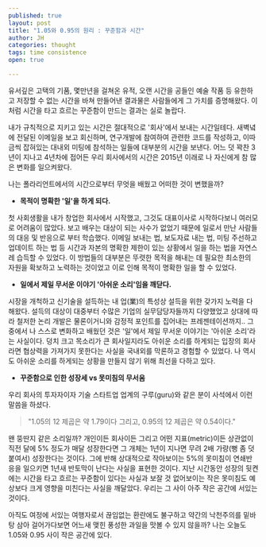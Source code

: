 ```yaml
---
published: true
layout: post
title: "1.05와 0.95의 원리 : 꾸준함과 시간"
author: JH
categories: thought
tags: time consistence
open: true

---
```


유서깊은 고택의 기품, 몇만년을 걸쳐온 유적, 오랜 시간을 공들인 예술 작품 등 유한하고 저장할 수 없는 시간을 바쳐 만들어낸 결과물은 사람들에게 그 가치를 증명해왔다. 이처럼 시간을 타고 흐르는 꾸준함이 만드는 결과는 실로 놀랍다.

내가 규칙적으로 지키고 있는 시간은 절대적으로 '회사'에서 보내는 시간일테다. 새벽녘에 전달된 이메일을 보고 회신하며, 연구개발에 참여하여 관련한 코드를 작성하고, 이따금씩 잡혀있는 대내외 미팅에 참석하는 일들에 대부분의 시간을 보낸다. 어느 덧 꽉찬 3년이 지나고 4년차에 접어든 우리 회사에서의 시간은 2015년 이래로 나 자신에게 참 많은 변화를 일으켜왔다.

나는 폴라리언트에서의 시간으로부터 무엇을 배웠고 어떠한 것이 변했을까?

* __목적이 명확한 '일'을 하게 되다.__

첫 사회생활을 내가 창업한 회사에서 시작했고, 그것도 대표이사로 시작하다보니 여러모로 어려움이 많았다. 보고 배우는 대상이 되는 사수가 없었기 때문에 일로서 만난 사람들의 대응 및 반응으로 부터 학습했다. 이메일 보내는 법, 보도자료 내는 법, 미팅 주선하고 업데이트 하는 법 등 시간과 자본의 명확한 제한이 있는 상황에서 일을 하는 법을 자연스레 습득할 수 있었다. 이 방법들의 대부분은 뚜렷한 목적을 해내는 데 필요한 최소한의 자원을 확보하고 노력하는 것이었고 이로 인해 목적이 명확한 일을 할 수 있었다.

* __일에서 제일 무서운 이야기 '아쉬운 소리'임을 깨닫다.__

시장을 개척하고 신기술을 설득하는 내 업(業)의 특성상 설득을 위한 갖가지 노력을 다해왔다. 설득의 대상이 대중부터 수많은 기업의 실무담당자들까지 다양했었고 상대에 따라 철저한 논리 개발은 물론이거니와 감정적 포인트를 집어내는 프레젠테이션까지..  그 중에서 나 스스로 변화하고 배웠던 것은 '일'에서 제일 무서운 이야기는 '아쉬운 소리'라는 사실이다. 덩치 크고 목소리가 큰 회사일지라도 아쉬운 소리를 하게되는 입장의 회사라면 협상력을 가져가지 못한다는 사실을 국내외를 막론하고 경험할 수 있었다. 나 역시도 아쉬운 소리를 하게되는 상황을 만들지 않기 위해 최선을 다하고 있다.

* __꾸준함으로 인한 성장세 vs 못미침의 무서움__

우리 회사의 투자자이자 기술 스타트업 업계의 구루(guru)와 같은 분이 사석에서 이런 말씀을 하셨다.

> "1.05의 12 제곱은 약 1.79이다 그리고, 0.95의 12 제곱은 약 0.54이다."

왠 뚱딴지 같은 소리일까? 개인이든 회사이든 그리고 어떤 지표(metric)이든 상관없이 직전 달에 5% 정도가 매달 성장한다면 그 개체는 1년이 지나면 무려 2배 가량(뻥 좀 덧붙여서) 성장한다는 것이다. 그에 반해 상대적으로 작아보이는 5%의 못미침이 연쇄반응을 일으키면 1년새 반토막이 난다는 사실을 표현한 것이다. 지난 시간동안 성장의 뒷켠에는 시간을 타고 흐르는 꾸준함이 있다는 사실과 보잘 것 없어보이는 작은 못미침도 예상보다 크게 영향을 미친다는 사실을 깨달았다. 우리는 그 사이 아주 작은 공간에 서있는 것이다.

아직도 여정에 서있는 여행자로서 끊임없는 환란에도 불구하고 약간의 낙천주의를 밑바탕 삼아 걸어가다보면 어느새 맺힌 풍성한 과일을 맛볼 수 있지 않을까? 나는 오늘도 1.05와 0.95 사이 작은 공간에 있다.
